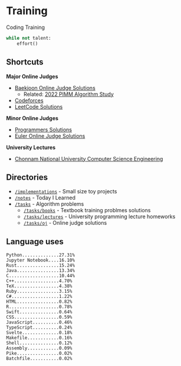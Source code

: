 # Training
Coding Training

```python
while not talent:
    effort()
```

## Shortcuts
**Major Online Judges**
* [Baekjoon Online Judge Solutions](./tasks/oj/boj/)
  * Related: [2022 PIMM Algorithm Study](https://github.com/rootachieve/Algorithm-study)
* [Codeforces](./tasks/oj/codeforces/)
* [LeetCode Solutions](./tasks/oj/leetcode/)

**Minor Online Judges**
* [Programmers Solutions](./tasks/oj/programmers)
* [Euler Online Judge Solutions](./tasks/oj/euleroj)

**University Lectures**
* [Chonnam National University Computer Science Engineering](./tasks/lectures/jnu/)

## Directories
* [`/implementations`](./implementations/) - Small size toy projects
* [`/notes`](./notes/) - Today I Learned
* [`/tasks`](./tasks/) - Algorithm problems
  * [`/tasks/books`](./tasks/books/) - Textbook training problmes solutions
  * [`/tasks/lectures`](./tasks/lectures/) - University programming lecture homeworks
  * [`/tasks/oj`](./tasks/oj/) - Online judge solutions

## Language uses
```
Python..............27.31%
Jupyter Notebook....16.10%
Rust................15.24%
Java................13.34%
C...................10.44%
C++.................4.70%
TeX.................4.38%
Ruby................3.15%
C#..................1.22%
HTML................0.82%
R...................0.78%
Swift...............0.64%
CSS.................0.59%
JavaScript..........0.46%
TypeScript..........0.24%
Svelte..............0.18%
Makefile............0.16%
Shell...............0.12%
Assembly............0.09%
Pike................0.02%
Batchfile...........0.02%
```
